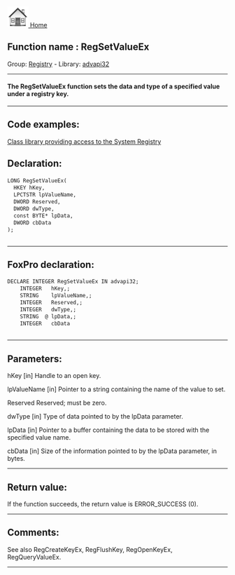 [<img src="../../images/home.png"> Home ](https://github.com/VFPX/Win32API)  

## Function name : RegSetValueEx
Group: [Registry](../../functions_group.md#Registry)  -  Library: [advapi32](../../Libraries.md#advapi32)  
***  


#### The RegSetValueEx function sets the data and type of a specified value under a registry key.
***  


## Code examples:
[Class library providing access to the System Registry](../../samples/sample_472.md)  

## Declaration:
```foxpro  
LONG RegSetValueEx(
  HKEY hKey,
  LPCTSTR lpValueName,
  DWORD Reserved,
  DWORD dwType,
  const BYTE* lpData,
  DWORD cbData
);
  
```  
***  


## FoxPro declaration:
```foxpro  
DECLARE INTEGER RegSetValueEx IN advapi32;
	INTEGER   hKey,;
	STRING    lpValueName,;
	INTEGER   Reserved,;
	INTEGER   dwType,;
	STRING  @ lpData,;
	INTEGER   cbData
  
```  
***  


## Parameters:
hKey 
[in] Handle to an open key.

lpValueName 
[in] Pointer to a string containing the name of the value to set. 

Reserved 
Reserved; must be zero. 

dwType 
[in] Type of data pointed to by the lpData parameter.

lpData 
[in] Pointer to a buffer containing the data to be stored with the specified value name.

cbData 
[in] Size of the information pointed to by the lpData parameter, in bytes.  
***  


## Return value:
If the function succeeds, the return value is ERROR_SUCCESS (0).  
***  


## Comments:
See also RegCreateKeyEx, RegFlushKey, RegOpenKeyEx, RegQueryValueEx.  
  
***  

